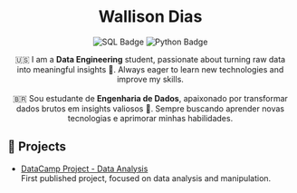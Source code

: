 <h1 align="center">Wallison Dias</h1>

<p align="center">
  <img src="https://img.shields.io/badge/SQL-316192?style=for-the-badge&logo=sql&logoColor=white" alt="SQL Badge"/>
  <img src="https://img.shields.io/badge/Python-3776AB?style=for-the-badge&logo=python&logoColor=white" alt="Python Badge"/>
</p>

<p align="center">
🇺🇸 I am a <b>Data Engineering</b> student, passionate about turning raw data into meaningful insights 🌱. Always eager to learn new technologies and improve my skills.<br><br>
🇧🇷 Sou estudante de <b>Engenharia de Dados</b>, apaixonado por transformar dados brutos em insights valiosos 🌱. Sempre buscando aprender novas tecnologias e aprimorar minhas habilidades.
</p>

## 📌 Projects

- [DataCamp Project - Data Analysis](https://www.datacamp.com/datalab/w/2c473894-af36-4984-917e-6d355a98f106/edit)  
  First published project, focused on data analysis and manipulation.
